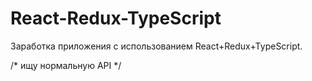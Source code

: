 # React-Redux-TypeScript
Заработка приложения с использованием React+Redux+TypeScript.


/* ищу нормальную API */